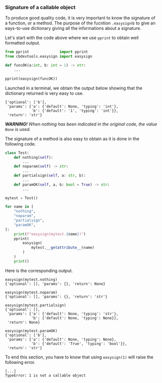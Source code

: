 ### Signature of a callable object

To produce good quality code, it is very important to know the signature of a function, or a method. The purpose of the fucntion `.easysign`is to give an eays-to-use dictionary giving all the informations about a signature.

Let's start with the code above where we use `pprint` to obtain well formatted output.

~~~python
from pprint              import pprint
from cbdevtools.easysign import easysign

def funcOK(a:int, b: int = 1) -> str:
    ...

pprint(easysign(funcOK))
~~~

Launched in a terminal, we obtain the output below showing that the dictionary returned is very easy to use.

~~~
{'optional': ['b'],
 'params': {'a': {'default': None, 'typing': 'int'},
            'b': {'default': '1', 'typing': 'int'}},
 'return': 'str'}
~~~

***WARNING!*** *When nothing has been indicated in the original code, the value `None` is used.*


The signature of a method is also easy to obtain as it is done in the following code.

~~~python
class Test:
    def nothing(self):
        ...
    def noparam(self) -> str:
        ...
    def partialsign(self, a: str, b):
        ...
    def paramOK(self, a, b: bool = True) -> str:
        ...

mytest = Test()

for name in [
    "nothing",
    "noparam",
    "partialsign",
    "paramOK",
]:
    print(f"easysign(mytest.{name})")
    pprint(
        easysign(
            mytest.__getattribute__(name)
        )
    )
    print()
~~~

Here is the corresponding output.

~~~
easysign(mytest.nothing)
{'optional': [], 'params': {}, 'return': None}

easysign(mytest.noparam)
{'optional': [], 'params': {}, 'return': 'str'}

easysign(mytest.partialsign)
{'optional': [],
 'params': {'a': {'default': None, 'typing': 'str'},
            'b': {'default': None, 'typing': None}},
 'return': None}

easysign(mytest.paramOK)
{'optional': ['b'],
 'params': {'a': {'default': None, 'typing': None},
            'b': {'default': 'True', 'typing': 'bool'}},
 'return': 'str'}
~~~


To end this section, you have to know that using `easysign(1)` will raise the following error.

~~~
[...]
TypeError: 1 is not a callable object
~~~
